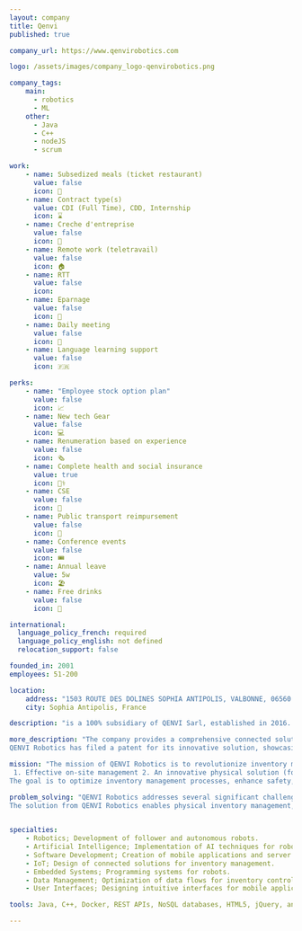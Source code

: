 ```yaml
---
layout: company
title: Qenvi
published: true

company_url: https://www.qenvirobotics.com

logo: /assets/images/company_logo-qenvirobotics.png

company_tags: 
    main:
      - robotics
      - ML
    other: 
      - Java 
      - C++ 
      - nodeJS
      - scrum

work:
    - name: Subsedized meals (ticket restaurant)
      value: false
      icon: 🍔
    - name: Contract type(s) 
      value: CDI (Full Time), CDD, Internship
      icon: ⌛
    - name: Creche d'entreprise
      value: false
      icon: 👶
    - name: Remote work (teletravail)
      value: false
      icon: 🏠
    - name: RTT
      value: false
      icon: 
    - name: Eparnage
      value: false
      icon: 🏦
    - name: Daily meeting
      value: false
      icon: 📰
    - name: Language learning support
      value: false
      icon: 🇫🇷

perks: 
    - name: "Employee stock option plan"
      value: false 
      icon: 📈
    - name: New tech Gear
      value: false
      icon: 💻
    - name: Renumeration based on experience
      value: false
      icon: 🗞️
    - name: Complete health and social insurance
      value: true
      icon: 👩‍⚕️
    - name: CSE
      value: false
      icon: 🎈
    - name: Public transport reimpursement
      value: false
      icon: 🚎
    - name: Conference events
      value: false
      icon: 🎟️
    - name: Annual leave 
      value: 5w
      icon: 🏖️
    - name: Free drinks
      value: false
      icon: 🥤

international:
  language_policy_french: required
  language_policy_english: not defined
  relocation_support: false

founded_in: 2001
employees: 51-200

location:
    address: "1503 ROUTE DES DOLINES SOPHIA ANTIPOLIS, VALBONNE, 06560 FR"
    city: Sophia Antipolis, France

description: "is a 100% subsidiary of QENVI Sarl, established in 2016. The company specializes in developing follower and autonomous robots capable of carrying loads, along with stock management software and fleet management solutions. Based in Sophia Antipolis, known as the "French Silicon Valley," QENVI Robotics thrives in an environment conducive to technological innovation."

more_description: "The company provides a comprehensive connected solution for inventory management, which includes: 1. A physical follower robot 2. A mobile application 3. A server software.
QENVI Robotics has filed a patent for its innovative solution, showcasing its technical expertise. The developed robots can carry loads of up to 2 tons and can be customized according to client needs (e.g., wheelchairs, stretchers, hydraulic machines)."

mission: "The mission of QENVI Robotics is to revolutionize inventory management for businesses, particularly SMEs, by combining:
 1. Effective on-site management 2. An innovative physical solution (follower robot) 3. A robust ERP system
The goal is to optimize inventory management processes, enhance safety, reduce workplace accidents, and improve operational efficiency."

problem_solving: "QENVI Robotics addresses several significant challenges in inventory management: 1. The lack of affordable mobile/field solutions for SMEs 2. Data loss and insecurity associated with cheap solutions or Excel 3. Inefficiencies in traditional inventory management processes.
The solution from QENVI Robotics enables physical inventory management, facilitating the identification of process failures and enhancing the performance of logistical flows."

    
specialties:
    - Robotics; Development of follower and autonomous robots.
    - Artificial Intelligence; Implementation of AI techniques for robot control.
    - Software Development; Creation of mobile applications and server software.
    - IoT; Design of connected solutions for inventory management.
    - Embedded Systems; Programming systems for robots.
    - Data Management; Optimization of data flows for inventory control.
    - User Interfaces; Designing intuitive interfaces for mobile applications and software.

tools: Java, C++, Docker, REST APIs, NoSQL databases, HTML5, jQuery, and Node.js, JENKINS, JIRA, and SONAR 

---
```

